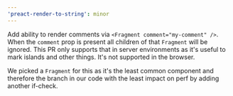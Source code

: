 ```yaml
---
'preact-render-to-string': minor
---
```


Add ability to render comments via `<Fragment comment="my-comment" />`. When the `comment` prop is present all children of that `Fragment` will be ignored. This PR only supports that in server environments as it's useful to mark islands and other things. It's not supported in the browser.

We picked a `Fragment` for this as it's the least common component and therefore the branch in our code with the least impact on perf by adding another if-check.

